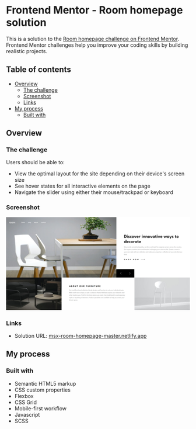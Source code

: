 # Frontend Mentor - Room homepage solution

This is a solution to the [Room homepage challenge on Frontend Mentor](https://www.frontendmentor.io/challenges/room-homepage-BtdBY_ENq). Frontend Mentor challenges help you improve your coding skills by building realistic projects. 

## Table of contents

- [Overview](#overview)
  - [The challenge](#the-challenge)
  - [Screenshot](#screenshot)
  - [Links](#links)
- [My process](#my-process)
  - [Built with](#built-with)



## Overview

### The challenge

Users should be able to:

- View the optimal layout for the site depending on their device's screen size
- See hover states for all interactive elements on the page
- Navigate the slider using either their mouse/trackpad or keyboard

### Screenshot

![](ss.png)


### Links

- Solution URL: [msx-room-homepage-master.netlify.app](https://msx-room-homepage-master.netlify.app/)


## My process

### Built with

- Semantic HTML5 markup
- CSS custom properties
- Flexbox
- CSS Grid
- Mobile-first workflow
- Javascript
- SCSS




